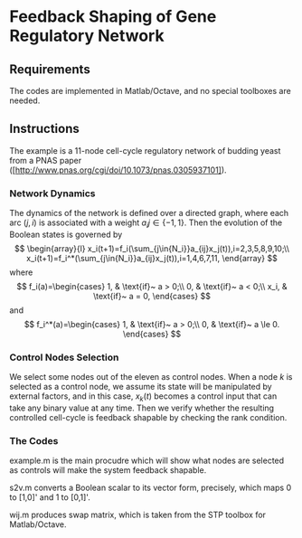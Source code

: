 # Feedback Shaping of Gene Regulatory Network 

## Requirements

The codes are implemented in Matlab/Octave, and no special toolboxes are needed.

## Instructions

The example is a 11-node cell-cycle regulatory network of budding yeast from a PNAS paper ([http://www.pnas.org/cgi/doi/10.1073/pnas.0305937101]). 

### Network Dynamics

The dynamics of the network is defined over a directed graph, where each arc $(j, i)$ is associated with a weight $a_ij \in\{-1,1\}$. Then the evolution of the Boolean states is governed by
$$ 
\begin{array}{l}
x_i(t+1)=f_i(\sum_{j\in{N_i}}a_{ij}x_j(t)),i=2,3,5,8,9,10;\\
x_i(t+1)=f_i^*(\sum_{j\in{N_i}}a_{ij}x_j(t)),i=1,4,6,7,11,
\end{array}
$$
where
$$
f_i(a)=\begin{cases}
1, & \text{if}~ a > 0;\\
0, & \text{if}~ a < 0;\\
x_i, & \text{if}~ a = 0,
\end{cases}
$$
and
$$
f_i^*(a)=\begin{cases}
1, & \text{if}~ a > 0;\\
0, & \text{if}~ a \le 0.
\end{cases}
$$

### Control Nodes Selection

We select some nodes out of the eleven as control nodes. When a node $k$ is selected as a control node, we assume its state will be manipulated by external factors, and in this case, $x_k(t)$ becomes a control input that can take any binary value at any time. Then we verify whether the resulting controlled cell-cycle is feedback shapable by checking the rank condition.

### The Codes

example.m is the main procudre which will show what nodes are selected as controls will make the system feedback shapable.

s2v.m converts a Boolean scalar to its vector form, precisely, which maps 0 to [1,0]' and 1 to [0,1]'.
  
wij.m produces swap matrix, which is taken from the STP toolbox for Matlab/Octave.